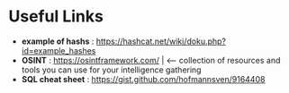 # Useful Links

- **example of hashs** : https://hashcat.net/wiki/doku.php?id=example_hashes
- **OSINT** : https://osintframework.com/  | <-- collection of resources and tools you can use for your intelligence gathering
- **SQL cheat sheet** : https://gist.github.com/hofmannsven/9164408
